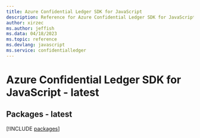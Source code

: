 ```yaml
---
title: Azure Confidential Ledger SDK for JavaScript
description: Reference for Azure Confidential Ledger SDK for JavaScript
author: xirzec
ms.author: jeffish
ms.data: 04/18/2023
ms.topic: reference
ms.devlang: javascript
ms.service: confidentialledger
---
```

# Azure Confidential Ledger SDK for JavaScript - latest
## Packages - latest
[!INCLUDE [packages](confidential-ledger-index.md)]